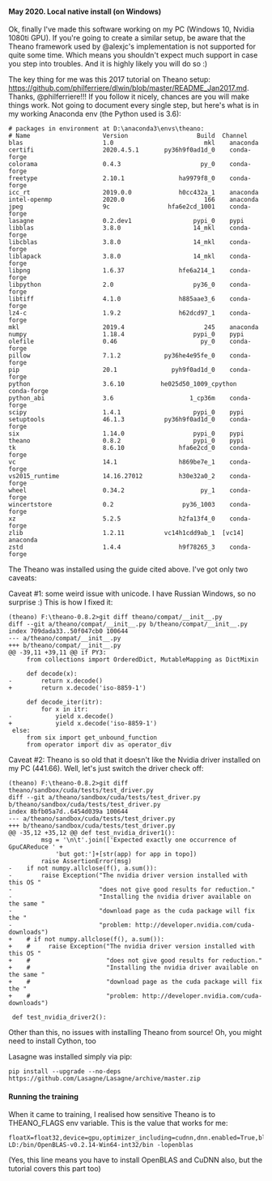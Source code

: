 #### May 2020. Local native install (on Windows)

Ok, finally I've made this software working on my PC (Windows 10, Nvidia 1080ti GPU). If you're going to create a similar setup, be aware that the Theano framework used by @alexjc's implementation is not supported for quite some time. Which means you shouldn't expect much support in case you step into troubles. And it is highly likely you will do so :) 

The key thing for me was this 2017 tutorial on Theano setup: https://github.com/philferriere/dlwin/blob/master/README_Jan2017.md. Thanks, @philferriere!!! If you follow it nicely, chances are you will make things work. Not going to document every single step, but here's what is in my working Anaconda env (the Python used is 3.6):
```
# packages in environment at D:\anaconda3\envs\theano:
# Name                    Version                   Build  Channel
blas                      1.0                         mkl    anaconda
certifi                   2020.4.5.1       py36h9f0ad1d_0    conda-forge
colorama                  0.4.3                      py_0    conda-forge
freetype                  2.10.1               ha9979f8_0    conda-forge
icc_rt                    2019.0.0             h0cc432a_1    anaconda
intel-openmp              2020.0                      166    anaconda
jpeg                      9c                hfa6e2cd_1001    conda-forge
lasagne                   0.2.dev1                 pypi_0    pypi
libblas                   3.8.0                    14_mkl    conda-forge
libcblas                  3.8.0                    14_mkl    conda-forge
liblapack                 3.8.0                    14_mkl    conda-forge
libpng                    1.6.37               hfe6a214_1    conda-forge
libpython                 2.0                      py36_0    conda-forge
libtiff                   4.1.0                h885aae3_6    conda-forge
lz4-c                     1.9.2                h62dcd97_1    conda-forge
mkl                       2019.4                      245    anaconda
numpy                     1.18.4                   pypi_0    pypi
olefile                   0.46                       py_0    conda-forge
pillow                    7.1.2            py36he4e95fe_0    conda-forge
pip                       20.1               pyh9f0ad1d_0    conda-forge
python                    3.6.10          he025d50_1009_cpython    conda-forge
python_abi                3.6                     1_cp36m    conda-forge
scipy                     1.4.1                    pypi_0    pypi
setuptools                46.1.3           py36h9f0ad1d_0    conda-forge
six                       1.14.0                   pypi_0    pypi
theano                    0.8.2                    pypi_0    pypi
tk                        8.6.10               hfa6e2cd_0    conda-forge
vc                        14.1                 h869be7e_1    conda-forge
vs2015_runtime            14.16.27012          h30e32a0_2    conda-forge
wheel                     0.34.2                     py_1    conda-forge
wincertstore              0.2                   py36_1003    conda-forge
xz                        5.2.5                h2fa13f4_0    conda-forge
zlib                      1.2.11           vc14h1cdd9ab_1  [vc14]  anaconda
zstd                      1.4.4                h9f78265_3    conda-forge
```
The Theano was installed using the guide cited above. I've got only two caveats:

Caveat #1: some weird issue with unicode. I have Russian Windows, so no surprise :) This is how I fixed it:

```
(theano) F:\theano-0.8.2>git diff theano/compat/__init__.py
diff --git a/theano/compat/__init__.py b/theano/compat/__init__.py
index 709dada33..50f047cb0 100644
--- a/theano/compat/__init__.py
+++ b/theano/compat/__init__.py
@@ -39,11 +39,11 @@ if PY3:
     from collections import OrderedDict, MutableMapping as DictMixin

     def decode(x):
-        return x.decode()
+        return x.decode('iso-8859-1')

     def decode_iter(itr):
         for x in itr:
-            yield x.decode()
+            yield x.decode('iso-8859-1')
 else:
     from six import get_unbound_function
     from operator import div as operator_div
```

Caveat #2: Theano is so old that it doesn't like the Nvidia driver installed on my PC (441.66). Well, let's just switch the driver check off:

```
(theano) F:\theano-0.8.2>git diff theano/sandbox/cuda/tests/test_driver.py
diff --git a/theano/sandbox/cuda/tests/test_driver.py b/theano/sandbox/cuda/tests/test_driver.py
index 8bfb05a7d..6454d039a 100644
--- a/theano/sandbox/cuda/tests/test_driver.py
+++ b/theano/sandbox/cuda/tests/test_driver.py
@@ -35,12 +35,12 @@ def test_nvidia_driver1():
         msg = '\n\t'.join(['Expected exactly one occurrence of GpuCAReduce ' +
             'but got:']+[str(app) for app in topo])
         raise AssertionError(msg)
-    if not numpy.allclose(f(), a.sum()):
-        raise Exception("The nvidia driver version installed with this OS "
-                        "does not give good results for reduction."
-                        "Installing the nvidia driver available on the same "
-                        "download page as the cuda package will fix the "
-                        "problem: http://developer.nvidia.com/cuda-downloads")
+    # if not numpy.allclose(f(), a.sum()):
+    #     raise Exception("The nvidia driver version installed with this OS "
+    #                     "does not give good results for reduction."
+    #                     "Installing the nvidia driver available on the same "
+    #                     "download page as the cuda package will fix the "
+    #                     "problem: http://developer.nvidia.com/cuda-downloads")

 def test_nvidia_driver2():
```

Other than this, no issues with installing Theano from source! Oh, you might need to install Cython, too

Lasagne was installed simply via pip:
```
pip install --upgrade --no-deps https://github.com/Lasagne/Lasagne/archive/master.zip
```

#### Running the training 

When it came to training, I realised how sensitive Theano is to THEANO_FLAGS env variable. This is the value that works for me:

```
floatX=float32,device=gpu,optimizer_including=cudnn,dnn.enabled=True,blas.ldflags=-LD:/bin/OpenBLAS-v0.2.14-Win64-int32/bin -lopenblas
```

(Yes, this line means you have to install OpenBLAS and CuDNN also, but the tutorial covers this part too)

